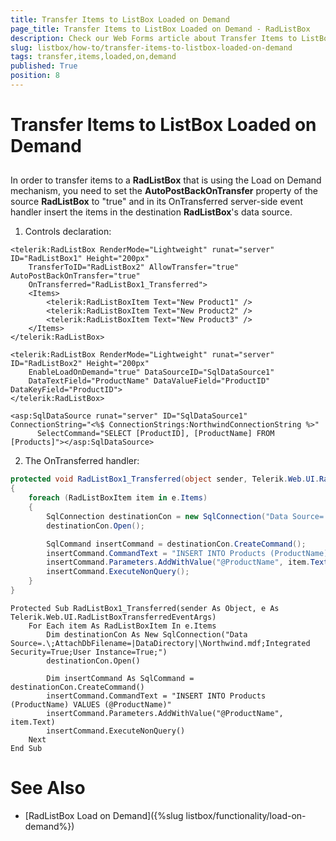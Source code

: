 ```yaml
---
title: Transfer Items to ListBox Loaded on Demand
page_title: Transfer Items to ListBox Loaded on Demand - RadListBox
description: Check our Web Forms article about Transfer Items to ListBox Loaded on Demand.
slug: listbox/how-to/transfer-items-to-listbox-loaded-on-demand
tags: transfer,items,loaded,on,demand
published: True
position: 8
---
```


# Transfer Items to ListBox Loaded on Demand

## 

In order to transfer items to a **RadListBox** that is using the Load on Demand mechanism, you need to set the **AutoPostBackOnTransfer** property of the source **RadListBox** to "true" and in its OnTransferred server-side event handler insert the items in the destination **RadListBox**'s data source.   

1. Controls declaration:

````ASPNET
<telerik:RadListBox RenderMode="Lightweight" runat="server" ID="RadListBox1" Height="200px"
    TransferToID="RadListBox2" AllowTransfer="true" AutoPostBackOnTransfer="true"
    OnTransferred="RadListBox1_Transferred">
    <Items>
        <telerik:RadListBoxItem Text="New Product1" />
        <telerik:RadListBoxItem Text="New Product2" />
        <telerik:RadListBoxItem Text="New Product3" />
    </Items>
</telerik:RadListBox>

<telerik:RadListBox RenderMode="Lightweight" runat="server" ID="RadListBox2" Height="200px"
    EnableLoadOnDemand="true" DataSourceID="SqlDataSource1"
    DataTextField="ProductName" DataValueField="ProductID" DataKeyField="ProductID">
</telerik:RadListBox>  

<asp:SqlDataSource runat="server" ID="SqlDataSource1" ConnectionString="<%$ ConnectionStrings:NorthwindConnectionString %>"
      SelectCommand="SELECT [ProductID], [ProductName] FROM [Products]"></asp:SqlDataSource>
````

2. The OnTransferred handler:

````C#
protected void RadListBox1_Transferred(object sender, Telerik.Web.UI.RadListBoxTransferredEventArgs e)
{
    foreach (RadListBoxItem item in e.Items)
    {
        SqlConnection destinationCon = new SqlConnection("Data Source=.\\;AttachDbFilename=|DataDirectory|\\Northwind.mdf;Integrated Security=True;User Instance=True;");
        destinationCon.Open();

        SqlCommand insertCommand = destinationCon.CreateCommand();
        insertCommand.CommandText = "INSERT INTO Products (ProductName) VALUES (@ProductName)";
        insertCommand.Parameters.AddWithValue("@ProductName", item.Text);
        insertCommand.ExecuteNonQuery();
    }
}
````
````VB.NET
Protected Sub RadListBox1_Transferred(sender As Object, e As Telerik.Web.UI.RadListBoxTransferredEventArgs)
	For Each item As RadListBoxItem In e.Items
		Dim destinationCon As New SqlConnection("Data Source=.\;AttachDbFilename=|DataDirectory|\Northwind.mdf;Integrated Security=True;User Instance=True;")
		destinationCon.Open()

		Dim insertCommand As SqlCommand = destinationCon.CreateCommand()
		insertCommand.CommandText = "INSERT INTO Products (ProductName) VALUES (@ProductName)"
		insertCommand.Parameters.AddWithValue("@ProductName", item.Text)
		insertCommand.ExecuteNonQuery()
	Next
End Sub
````

# See Also

* [RadListBox Load on Demand]({%slug listbox/functionality/load-on-demand%})
 
